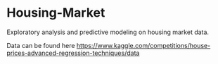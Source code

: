 # Housing-Market

Exploratory analysis and predictive modeling on housing market data.  

Data can be found here https://www.kaggle.com/competitions/house-prices-advanced-regression-techniques/data
